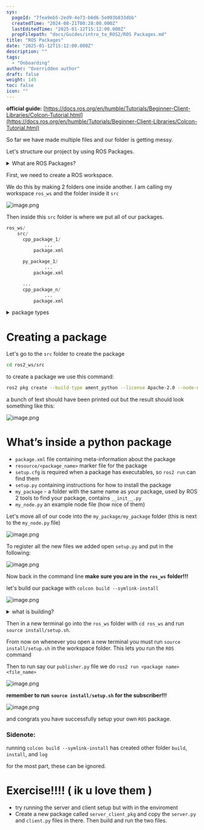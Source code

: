 ```yaml
---
sys:
  pageId: "7fea9eb5-2ed9-4e73-b6d6-5e093b833dbb"
  createdTime: "2024-08-21T00:28:00.000Z"
  lastEditedTime: "2025-01-12T15:12:00.000Z"
  propFilepath: "docs/Guides/intro_to_ROS2/ROS Packages.md"
title: "ROS Packages"
date: "2025-01-12T15:12:00.000Z"
description: ""
tags:
  - "Onboarding"
author: "Overridden author"
draft: false
weight: 145
toc: false
icon: ""
---
```


**official guide:** [https://docs.ros.org/en/humble/Tutorials/Beginner-Client-Libraries/Colcon-Tutorial.html](https://docs.ros.org/en/humble/Tutorials/Beginner-Client-Libraries/Colcon-Tutorial.html)

So far we have made multiple files and our folder is getting messy.

Let's structure our project by using ROS Packages.

<details>

<summary>What are ROS Packages?</summary>

ROS Packages are, as the name implies, packages of code that are highly sharable between ROS developers.

They consist of a folder, `package.xml` file, and source code

```python
      cpp_package_1/
		      ... imagine much code files here ..
          package.xml
```

</details>

First, we need to create a ROS workspace.

We do this by making 2 folders one inside another. I am calling my workspace `ros_ws` and the folder inside it `src`

![image.png](https://prod-files-secure.s3.us-west-2.amazonaws.com/d518164a-d88e-44d1-a4ee-3adb3bd8bce0/70706947-fd18-4537-a67b-e12946812d31/image.png?X-Amz-Algorithm=AWS4-HMAC-SHA256&X-Amz-Content-Sha256=UNSIGNED-PAYLOAD&X-Amz-Credential=ASIAZI2LB4667RTPLGGZ%2F20250416%2Fus-west-2%2Fs3%2Faws4_request&X-Amz-Date=20250416T170745Z&X-Amz-Expires=3600&X-Amz-Security-Token=IQoJb3JpZ2luX2VjEMH%2F%2F%2F%2F%2F%2F%2F%2F%2F%2FwEaCXVzLXdlc3QtMiJHMEUCIGi6mlnziebt%2BnTwOlRey7Uig9ncyGPldegk2spqs8PTAiEAsGO4aocONj8A1MCdlPgBOPD4GV%2BTAMfGCqzFwlxN9FIq%2FwMIShAAGgw2Mzc0MjMxODM4MDUiDFMZoqmOxokNHHnR2SrcAwHSjdwee11EIHnWg%2FqD9oUZAAlBCQnRQjoEhHmgOi27KopuTc2bRnyJBHoVVa%2FpYmpfLD2%2BT5g1NhCWfnLGHue8FnZRyULF68v2HXnXBMG4KReaHiBI%2FOOoZBy8%2FHDs%2FuHOmSQ7Y5czzJ00eZV%2Faz%2BD2fSDQSmVTs5afIyqeYq88Glkfm%2B24Cnza%2FYc376hi6YaA%2FvGcyYis4%2FKCpabQokxHpmO9nGeCLbsyzknu95vspUNBHAr0h6KBAqsPVC%2F1wkbbpj4aCMEjTi1pekeAoQl0jhCLUOETFgSpoCRJMk%2FhulX3FgWmMqG0oaPw5T1VReLQ0RAXMJgveiHrk%2FSPLorniwZG6krQLRPMrIBt24GtN8%2BmvFDXnTVI5awgPvSBqeP86yQ9H95HAGu31Wy70DccphJSoyxFz7Qha87q5lMOgFIY0Jee2htf75OHV%2FhkuVDbg%2BxfwdcGTjCTewQPlwlkxrPw4tqK0EnyDw3qeQ0tcROJyITgO%2FmABx%2FSmVY62BHvyPY0vFQj%2BiN9wq7D3Ka7yW0nXoWx3tENJEdqWjrG1sxCgWCW5UrwHdVzjVkZ%2Bd5VgmPNynJM%2BF6KiIr5BsUFrzMubvXxXXBel3TtvWyFUpmHLb5%2By4RlEdCMMPG%2F78GOqUBozFS7Rfk%2BdV9lzkkqWFG9OIYppgqLPRC%2F1QyTO6d%2FIXL6eYkFNgFc1c4VDPIR56%2BbKgRQM0Ws%2BeKARMVoOsbYhOZksyq2Grhh56fYK3OLBtRlMGeqKrVzDYeafH7uzaISyMf3nhD7vUNZnY6kpNPxw26xTHmZJ%2B4RYN%2BajyMwG8SfCchUdaUrHKoyXjAW%2FI%2FSpadc3zmHDlIceaZm5oXx5Vva9AH&X-Amz-Signature=7c2ed27f99b3e84aa891888d8500fd8a10dc70e42d0366dee230dfa40b3fd2a3&X-Amz-SignedHeaders=host&x-id=GetObject)

Then inside this `src` folder is where we put all of our packages.

```python
ros_ws/
    src/
      cpp_package_1/
		      ...
          package.xml

      py_package_1/
		      ...
          package.xml

      ...
      cpp_package_n/
		      ...
          package.xml

```

<details>

<summary>package types</summary>

packages can be either `C++` or python.

the intern file structure is different for each but for this guide we will stick to creating python packages

</details>

# Creating a package

Let's go to the `src` folder to create the package

```bash
cd ros2_ws/src
```

to create a package we use this command:

```bash
ros2 pkg create --build-type ament_python --license Apache-2.0 --node-name my_node my_package
```

a bunch of text should have been printed out but the result should look something like this:

![image.png](https://prod-files-secure.s3.us-west-2.amazonaws.com/d518164a-d88e-44d1-a4ee-3adb3bd8bce0/e6cf1e3f-8512-4a3e-b131-079f800bf3e8/image.png?X-Amz-Algorithm=AWS4-HMAC-SHA256&X-Amz-Content-Sha256=UNSIGNED-PAYLOAD&X-Amz-Credential=ASIAZI2LB4667RTPLGGZ%2F20250416%2Fus-west-2%2Fs3%2Faws4_request&X-Amz-Date=20250416T170745Z&X-Amz-Expires=3600&X-Amz-Security-Token=IQoJb3JpZ2luX2VjEMH%2F%2F%2F%2F%2F%2F%2F%2F%2F%2FwEaCXVzLXdlc3QtMiJHMEUCIGi6mlnziebt%2BnTwOlRey7Uig9ncyGPldegk2spqs8PTAiEAsGO4aocONj8A1MCdlPgBOPD4GV%2BTAMfGCqzFwlxN9FIq%2FwMIShAAGgw2Mzc0MjMxODM4MDUiDFMZoqmOxokNHHnR2SrcAwHSjdwee11EIHnWg%2FqD9oUZAAlBCQnRQjoEhHmgOi27KopuTc2bRnyJBHoVVa%2FpYmpfLD2%2BT5g1NhCWfnLGHue8FnZRyULF68v2HXnXBMG4KReaHiBI%2FOOoZBy8%2FHDs%2FuHOmSQ7Y5czzJ00eZV%2Faz%2BD2fSDQSmVTs5afIyqeYq88Glkfm%2B24Cnza%2FYc376hi6YaA%2FvGcyYis4%2FKCpabQokxHpmO9nGeCLbsyzknu95vspUNBHAr0h6KBAqsPVC%2F1wkbbpj4aCMEjTi1pekeAoQl0jhCLUOETFgSpoCRJMk%2FhulX3FgWmMqG0oaPw5T1VReLQ0RAXMJgveiHrk%2FSPLorniwZG6krQLRPMrIBt24GtN8%2BmvFDXnTVI5awgPvSBqeP86yQ9H95HAGu31Wy70DccphJSoyxFz7Qha87q5lMOgFIY0Jee2htf75OHV%2FhkuVDbg%2BxfwdcGTjCTewQPlwlkxrPw4tqK0EnyDw3qeQ0tcROJyITgO%2FmABx%2FSmVY62BHvyPY0vFQj%2BiN9wq7D3Ka7yW0nXoWx3tENJEdqWjrG1sxCgWCW5UrwHdVzjVkZ%2Bd5VgmPNynJM%2BF6KiIr5BsUFrzMubvXxXXBel3TtvWyFUpmHLb5%2By4RlEdCMMPG%2F78GOqUBozFS7Rfk%2BdV9lzkkqWFG9OIYppgqLPRC%2F1QyTO6d%2FIXL6eYkFNgFc1c4VDPIR56%2BbKgRQM0Ws%2BeKARMVoOsbYhOZksyq2Grhh56fYK3OLBtRlMGeqKrVzDYeafH7uzaISyMf3nhD7vUNZnY6kpNPxw26xTHmZJ%2B4RYN%2BajyMwG8SfCchUdaUrHKoyXjAW%2FI%2FSpadc3zmHDlIceaZm5oXx5Vva9AH&X-Amz-Signature=ea3affa53fd07c83b2b490bbda46781d6606fc1e87755e6aa990f977be2226ff&X-Amz-SignedHeaders=host&x-id=GetObject)

# What’s inside a python package

- `package.xml` file containing meta-information about the package
- `resource/<package_name>` marker file for the package
- `setup.cfg` is required when a package has executables, so `ros2 run` can find them
- `setup.py` containing instructions for how to install the package
- `my_package` - a folder with the same name as your package, used by ROS 2 tools to find your package, contains `__init__.py`
- `my_node.py` an example node file (how nice of them)

Let's move all of our code into the `my_package/my_package` folder (this is next to the `my_node.py` file)

![image.png](https://prod-files-secure.s3.us-west-2.amazonaws.com/d518164a-d88e-44d1-a4ee-3adb3bd8bce0/9ce58f11-0da9-4d3e-b86d-506a9685d378/image.png?X-Amz-Algorithm=AWS4-HMAC-SHA256&X-Amz-Content-Sha256=UNSIGNED-PAYLOAD&X-Amz-Credential=ASIAZI2LB4667RTPLGGZ%2F20250416%2Fus-west-2%2Fs3%2Faws4_request&X-Amz-Date=20250416T170745Z&X-Amz-Expires=3600&X-Amz-Security-Token=IQoJb3JpZ2luX2VjEMH%2F%2F%2F%2F%2F%2F%2F%2F%2F%2FwEaCXVzLXdlc3QtMiJHMEUCIGi6mlnziebt%2BnTwOlRey7Uig9ncyGPldegk2spqs8PTAiEAsGO4aocONj8A1MCdlPgBOPD4GV%2BTAMfGCqzFwlxN9FIq%2FwMIShAAGgw2Mzc0MjMxODM4MDUiDFMZoqmOxokNHHnR2SrcAwHSjdwee11EIHnWg%2FqD9oUZAAlBCQnRQjoEhHmgOi27KopuTc2bRnyJBHoVVa%2FpYmpfLD2%2BT5g1NhCWfnLGHue8FnZRyULF68v2HXnXBMG4KReaHiBI%2FOOoZBy8%2FHDs%2FuHOmSQ7Y5czzJ00eZV%2Faz%2BD2fSDQSmVTs5afIyqeYq88Glkfm%2B24Cnza%2FYc376hi6YaA%2FvGcyYis4%2FKCpabQokxHpmO9nGeCLbsyzknu95vspUNBHAr0h6KBAqsPVC%2F1wkbbpj4aCMEjTi1pekeAoQl0jhCLUOETFgSpoCRJMk%2FhulX3FgWmMqG0oaPw5T1VReLQ0RAXMJgveiHrk%2FSPLorniwZG6krQLRPMrIBt24GtN8%2BmvFDXnTVI5awgPvSBqeP86yQ9H95HAGu31Wy70DccphJSoyxFz7Qha87q5lMOgFIY0Jee2htf75OHV%2FhkuVDbg%2BxfwdcGTjCTewQPlwlkxrPw4tqK0EnyDw3qeQ0tcROJyITgO%2FmABx%2FSmVY62BHvyPY0vFQj%2BiN9wq7D3Ka7yW0nXoWx3tENJEdqWjrG1sxCgWCW5UrwHdVzjVkZ%2Bd5VgmPNynJM%2BF6KiIr5BsUFrzMubvXxXXBel3TtvWyFUpmHLb5%2By4RlEdCMMPG%2F78GOqUBozFS7Rfk%2BdV9lzkkqWFG9OIYppgqLPRC%2F1QyTO6d%2FIXL6eYkFNgFc1c4VDPIR56%2BbKgRQM0Ws%2BeKARMVoOsbYhOZksyq2Grhh56fYK3OLBtRlMGeqKrVzDYeafH7uzaISyMf3nhD7vUNZnY6kpNPxw26xTHmZJ%2B4RYN%2BajyMwG8SfCchUdaUrHKoyXjAW%2FI%2FSpadc3zmHDlIceaZm5oXx5Vva9AH&X-Amz-Signature=8d70d1e17f6b70da583a52e0d9c508c31d3fc2a593129c85a1f369c1de2bd82a&X-Amz-SignedHeaders=host&x-id=GetObject)

To register all the new files we added open `setup.py` and put in the following:

![image.png](https://prod-files-secure.s3.us-west-2.amazonaws.com/d518164a-d88e-44d1-a4ee-3adb3bd8bce0/1cd7c262-4cae-4496-9d75-c178537d24a2/image.png?X-Amz-Algorithm=AWS4-HMAC-SHA256&X-Amz-Content-Sha256=UNSIGNED-PAYLOAD&X-Amz-Credential=ASIAZI2LB4667RTPLGGZ%2F20250416%2Fus-west-2%2Fs3%2Faws4_request&X-Amz-Date=20250416T170745Z&X-Amz-Expires=3600&X-Amz-Security-Token=IQoJb3JpZ2luX2VjEMH%2F%2F%2F%2F%2F%2F%2F%2F%2F%2FwEaCXVzLXdlc3QtMiJHMEUCIGi6mlnziebt%2BnTwOlRey7Uig9ncyGPldegk2spqs8PTAiEAsGO4aocONj8A1MCdlPgBOPD4GV%2BTAMfGCqzFwlxN9FIq%2FwMIShAAGgw2Mzc0MjMxODM4MDUiDFMZoqmOxokNHHnR2SrcAwHSjdwee11EIHnWg%2FqD9oUZAAlBCQnRQjoEhHmgOi27KopuTc2bRnyJBHoVVa%2FpYmpfLD2%2BT5g1NhCWfnLGHue8FnZRyULF68v2HXnXBMG4KReaHiBI%2FOOoZBy8%2FHDs%2FuHOmSQ7Y5czzJ00eZV%2Faz%2BD2fSDQSmVTs5afIyqeYq88Glkfm%2B24Cnza%2FYc376hi6YaA%2FvGcyYis4%2FKCpabQokxHpmO9nGeCLbsyzknu95vspUNBHAr0h6KBAqsPVC%2F1wkbbpj4aCMEjTi1pekeAoQl0jhCLUOETFgSpoCRJMk%2FhulX3FgWmMqG0oaPw5T1VReLQ0RAXMJgveiHrk%2FSPLorniwZG6krQLRPMrIBt24GtN8%2BmvFDXnTVI5awgPvSBqeP86yQ9H95HAGu31Wy70DccphJSoyxFz7Qha87q5lMOgFIY0Jee2htf75OHV%2FhkuVDbg%2BxfwdcGTjCTewQPlwlkxrPw4tqK0EnyDw3qeQ0tcROJyITgO%2FmABx%2FSmVY62BHvyPY0vFQj%2BiN9wq7D3Ka7yW0nXoWx3tENJEdqWjrG1sxCgWCW5UrwHdVzjVkZ%2Bd5VgmPNynJM%2BF6KiIr5BsUFrzMubvXxXXBel3TtvWyFUpmHLb5%2By4RlEdCMMPG%2F78GOqUBozFS7Rfk%2BdV9lzkkqWFG9OIYppgqLPRC%2F1QyTO6d%2FIXL6eYkFNgFc1c4VDPIR56%2BbKgRQM0Ws%2BeKARMVoOsbYhOZksyq2Grhh56fYK3OLBtRlMGeqKrVzDYeafH7uzaISyMf3nhD7vUNZnY6kpNPxw26xTHmZJ%2B4RYN%2BajyMwG8SfCchUdaUrHKoyXjAW%2FI%2FSpadc3zmHDlIceaZm5oXx5Vva9AH&X-Amz-Signature=3afd000786395f5d5369e12fd8e099ac76336f09ce9f55cf1da39f82914f17cc&X-Amz-SignedHeaders=host&x-id=GetObject)

Now back in the command line **make sure you are in the** **`ros_ws`** **folder!!!**

let's build our package with `colcon build --symlink-install`

![image.png](https://prod-files-secure.s3.us-west-2.amazonaws.com/d518164a-d88e-44d1-a4ee-3adb3bd8bce0/2f2a0d27-b173-48fd-b189-5f5c0ce65619/image.png?X-Amz-Algorithm=AWS4-HMAC-SHA256&X-Amz-Content-Sha256=UNSIGNED-PAYLOAD&X-Amz-Credential=ASIAZI2LB4667RTPLGGZ%2F20250416%2Fus-west-2%2Fs3%2Faws4_request&X-Amz-Date=20250416T170745Z&X-Amz-Expires=3600&X-Amz-Security-Token=IQoJb3JpZ2luX2VjEMH%2F%2F%2F%2F%2F%2F%2F%2F%2F%2FwEaCXVzLXdlc3QtMiJHMEUCIGi6mlnziebt%2BnTwOlRey7Uig9ncyGPldegk2spqs8PTAiEAsGO4aocONj8A1MCdlPgBOPD4GV%2BTAMfGCqzFwlxN9FIq%2FwMIShAAGgw2Mzc0MjMxODM4MDUiDFMZoqmOxokNHHnR2SrcAwHSjdwee11EIHnWg%2FqD9oUZAAlBCQnRQjoEhHmgOi27KopuTc2bRnyJBHoVVa%2FpYmpfLD2%2BT5g1NhCWfnLGHue8FnZRyULF68v2HXnXBMG4KReaHiBI%2FOOoZBy8%2FHDs%2FuHOmSQ7Y5czzJ00eZV%2Faz%2BD2fSDQSmVTs5afIyqeYq88Glkfm%2B24Cnza%2FYc376hi6YaA%2FvGcyYis4%2FKCpabQokxHpmO9nGeCLbsyzknu95vspUNBHAr0h6KBAqsPVC%2F1wkbbpj4aCMEjTi1pekeAoQl0jhCLUOETFgSpoCRJMk%2FhulX3FgWmMqG0oaPw5T1VReLQ0RAXMJgveiHrk%2FSPLorniwZG6krQLRPMrIBt24GtN8%2BmvFDXnTVI5awgPvSBqeP86yQ9H95HAGu31Wy70DccphJSoyxFz7Qha87q5lMOgFIY0Jee2htf75OHV%2FhkuVDbg%2BxfwdcGTjCTewQPlwlkxrPw4tqK0EnyDw3qeQ0tcROJyITgO%2FmABx%2FSmVY62BHvyPY0vFQj%2BiN9wq7D3Ka7yW0nXoWx3tENJEdqWjrG1sxCgWCW5UrwHdVzjVkZ%2Bd5VgmPNynJM%2BF6KiIr5BsUFrzMubvXxXXBel3TtvWyFUpmHLb5%2By4RlEdCMMPG%2F78GOqUBozFS7Rfk%2BdV9lzkkqWFG9OIYppgqLPRC%2F1QyTO6d%2FIXL6eYkFNgFc1c4VDPIR56%2BbKgRQM0Ws%2BeKARMVoOsbYhOZksyq2Grhh56fYK3OLBtRlMGeqKrVzDYeafH7uzaISyMf3nhD7vUNZnY6kpNPxw26xTHmZJ%2B4RYN%2BajyMwG8SfCchUdaUrHKoyXjAW%2FI%2FSpadc3zmHDlIceaZm5oXx5Vva9AH&X-Amz-Signature=68dbb8852a6e8b780a7e7bb85db67a373d1b6003f12895ae25e4306a870eb0f1&X-Amz-SignedHeaders=host&x-id=GetObject)

<details>

<summary>what is building?</summary>

if you are a CS major at Rose-Hulman you will learn the answer to this in CSSE132

but TLDR; is it combines all the code files into one program that can be run easily 

</details>

Then in a new terminal go into the `ros_ws` folder with `cd ros_ws` and run `source install/setup.sh`. 

From now on whenever you open a new terminal you must run `source install/setup.sh` in the workspace folder. This lets you run the `ROS` command

Then to run say our `publisher.py` file we do `ros2 run <package name> <file_name>`

![image.png](https://prod-files-secure.s3.us-west-2.amazonaws.com/d518164a-d88e-44d1-a4ee-3adb3bd8bce0/4f4b1219-3a44-4632-aa0a-ce3471699f59/image.png?X-Amz-Algorithm=AWS4-HMAC-SHA256&X-Amz-Content-Sha256=UNSIGNED-PAYLOAD&X-Amz-Credential=ASIAZI2LB4667RTPLGGZ%2F20250416%2Fus-west-2%2Fs3%2Faws4_request&X-Amz-Date=20250416T170745Z&X-Amz-Expires=3600&X-Amz-Security-Token=IQoJb3JpZ2luX2VjEMH%2F%2F%2F%2F%2F%2F%2F%2F%2F%2FwEaCXVzLXdlc3QtMiJHMEUCIGi6mlnziebt%2BnTwOlRey7Uig9ncyGPldegk2spqs8PTAiEAsGO4aocONj8A1MCdlPgBOPD4GV%2BTAMfGCqzFwlxN9FIq%2FwMIShAAGgw2Mzc0MjMxODM4MDUiDFMZoqmOxokNHHnR2SrcAwHSjdwee11EIHnWg%2FqD9oUZAAlBCQnRQjoEhHmgOi27KopuTc2bRnyJBHoVVa%2FpYmpfLD2%2BT5g1NhCWfnLGHue8FnZRyULF68v2HXnXBMG4KReaHiBI%2FOOoZBy8%2FHDs%2FuHOmSQ7Y5czzJ00eZV%2Faz%2BD2fSDQSmVTs5afIyqeYq88Glkfm%2B24Cnza%2FYc376hi6YaA%2FvGcyYis4%2FKCpabQokxHpmO9nGeCLbsyzknu95vspUNBHAr0h6KBAqsPVC%2F1wkbbpj4aCMEjTi1pekeAoQl0jhCLUOETFgSpoCRJMk%2FhulX3FgWmMqG0oaPw5T1VReLQ0RAXMJgveiHrk%2FSPLorniwZG6krQLRPMrIBt24GtN8%2BmvFDXnTVI5awgPvSBqeP86yQ9H95HAGu31Wy70DccphJSoyxFz7Qha87q5lMOgFIY0Jee2htf75OHV%2FhkuVDbg%2BxfwdcGTjCTewQPlwlkxrPw4tqK0EnyDw3qeQ0tcROJyITgO%2FmABx%2FSmVY62BHvyPY0vFQj%2BiN9wq7D3Ka7yW0nXoWx3tENJEdqWjrG1sxCgWCW5UrwHdVzjVkZ%2Bd5VgmPNynJM%2BF6KiIr5BsUFrzMubvXxXXBel3TtvWyFUpmHLb5%2By4RlEdCMMPG%2F78GOqUBozFS7Rfk%2BdV9lzkkqWFG9OIYppgqLPRC%2F1QyTO6d%2FIXL6eYkFNgFc1c4VDPIR56%2BbKgRQM0Ws%2BeKARMVoOsbYhOZksyq2Grhh56fYK3OLBtRlMGeqKrVzDYeafH7uzaISyMf3nhD7vUNZnY6kpNPxw26xTHmZJ%2B4RYN%2BajyMwG8SfCchUdaUrHKoyXjAW%2FI%2FSpadc3zmHDlIceaZm5oXx5Vva9AH&X-Amz-Signature=0689c99e9155518170e6233f63083283b4ff6d6690934ef7effca3c4204f8e28&X-Amz-SignedHeaders=host&x-id=GetObject)

**remember to run** **`source install/setup.sh`** **for the subscriber!!!**

![image.png](https://prod-files-secure.s3.us-west-2.amazonaws.com/d518164a-d88e-44d1-a4ee-3adb3bd8bce0/02121119-dad4-49ec-8356-c956108b4243/image.png?X-Amz-Algorithm=AWS4-HMAC-SHA256&X-Amz-Content-Sha256=UNSIGNED-PAYLOAD&X-Amz-Credential=ASIAZI2LB4667RTPLGGZ%2F20250416%2Fus-west-2%2Fs3%2Faws4_request&X-Amz-Date=20250416T170745Z&X-Amz-Expires=3600&X-Amz-Security-Token=IQoJb3JpZ2luX2VjEMH%2F%2F%2F%2F%2F%2F%2F%2F%2F%2FwEaCXVzLXdlc3QtMiJHMEUCIGi6mlnziebt%2BnTwOlRey7Uig9ncyGPldegk2spqs8PTAiEAsGO4aocONj8A1MCdlPgBOPD4GV%2BTAMfGCqzFwlxN9FIq%2FwMIShAAGgw2Mzc0MjMxODM4MDUiDFMZoqmOxokNHHnR2SrcAwHSjdwee11EIHnWg%2FqD9oUZAAlBCQnRQjoEhHmgOi27KopuTc2bRnyJBHoVVa%2FpYmpfLD2%2BT5g1NhCWfnLGHue8FnZRyULF68v2HXnXBMG4KReaHiBI%2FOOoZBy8%2FHDs%2FuHOmSQ7Y5czzJ00eZV%2Faz%2BD2fSDQSmVTs5afIyqeYq88Glkfm%2B24Cnza%2FYc376hi6YaA%2FvGcyYis4%2FKCpabQokxHpmO9nGeCLbsyzknu95vspUNBHAr0h6KBAqsPVC%2F1wkbbpj4aCMEjTi1pekeAoQl0jhCLUOETFgSpoCRJMk%2FhulX3FgWmMqG0oaPw5T1VReLQ0RAXMJgveiHrk%2FSPLorniwZG6krQLRPMrIBt24GtN8%2BmvFDXnTVI5awgPvSBqeP86yQ9H95HAGu31Wy70DccphJSoyxFz7Qha87q5lMOgFIY0Jee2htf75OHV%2FhkuVDbg%2BxfwdcGTjCTewQPlwlkxrPw4tqK0EnyDw3qeQ0tcROJyITgO%2FmABx%2FSmVY62BHvyPY0vFQj%2BiN9wq7D3Ka7yW0nXoWx3tENJEdqWjrG1sxCgWCW5UrwHdVzjVkZ%2Bd5VgmPNynJM%2BF6KiIr5BsUFrzMubvXxXXBel3TtvWyFUpmHLb5%2By4RlEdCMMPG%2F78GOqUBozFS7Rfk%2BdV9lzkkqWFG9OIYppgqLPRC%2F1QyTO6d%2FIXL6eYkFNgFc1c4VDPIR56%2BbKgRQM0Ws%2BeKARMVoOsbYhOZksyq2Grhh56fYK3OLBtRlMGeqKrVzDYeafH7uzaISyMf3nhD7vUNZnY6kpNPxw26xTHmZJ%2B4RYN%2BajyMwG8SfCchUdaUrHKoyXjAW%2FI%2FSpadc3zmHDlIceaZm5oXx5Vva9AH&X-Amz-Signature=40241fd4299e94cd8106cc74231d7f58797c55473bd35f1e6dbf294b9320e757&X-Amz-SignedHeaders=host&x-id=GetObject)

and congrats you have successfully setup your own `ROS` package.

### Sidenote:

running `colcon build --symlink-install` has created other folder `build`, `install`, and `log`

for the most part, these can be ignored.

# Exercise!!!! ( ik u love them )

- try running the server and client setup but with in the enviroment
- Create a new package called `server_client_pkg` and copy the `server.py` and `client.py` files in there. Then build and run the two files.
